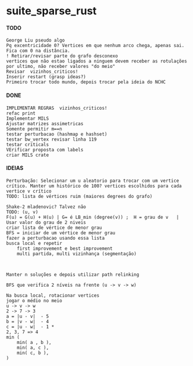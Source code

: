 # suite_sparse_rust


#### TODO
    George Liu pseudo algo
    Pq excentricidade 0? Vertices em que nenhum arco chega, apenas sai. Fica com 0 na distância. 
    ! Retirar/revisar parte do grafo desconexo 
    vertices que não estao ligados a ninguem devem receber as rotulações por ultimo, não receber valores "do meio"
    Revisar  vizinhos_criticos!
    Inserir restart (grasp ideas?)
    Primeiro trocar todo mundo, depois trocar pela ideia do NCHC

#### DONE
    IMPLEMENTAR REGRAS  vizinhos_criticos!
    refac print
    Implementar MILS
    Ajustar matrizes assimetricas
    Somente permitir m==n
    testar perturbacao (hashmap e hashset)
    testar bw_vertex revisar linha 119
    testar criticals
    VErificar proposta com labels
    criar MILS crate

#### IDEIAS
    Perturbação: Selecionar um u aleatorio para trocar com um vertice crítico. Manter um histórico de 100? vertices escolhidos para cada vertice v crítico
    TODO: lista de vértices ruim (maiores degrees do grafo)

    Shake-2 mladenovic? Talvez não
    TODO: (u, v)
    F(u) = G(u) + H(u) | G= é LB_min (degree(v)) ;  H = grau de v   |  Usar valor do grau de 2 niveis
    criar lista de vértice de menor grau 
    BFS = iniciar de um vértice de menor grau
    fazer a perturbacao usando essa lista
    busca local e repetir
        first improvement e best improvement
        multi partida, multi vizinhança (segmentação)
        


    Manter n soluções e depois utilizar path relinking

    BFS que verifica 2 níveis na frente (u -> v -> w)

    Na busca local, rotacionar vertices
    jogar o médio no meio
    u -> v -> w
    2 -> 7 -> 3
    a = |u - v|  - 5
    b = |v - w|  - 4
    c = |u - w|  - 1 *
    2, 3, 7 => 4
    min (
        min( a , b ),
        min( a, c ),
        min( c, b ),
    )